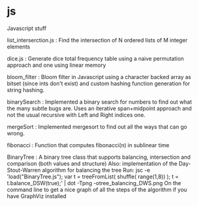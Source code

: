 js
==

Javascript stuff

list_interserction.js : Find the intersection of N ordered lists of M integer elements

dice.js : Generate dice total frequency table using a naive permutation approach and one using linear memory

bloom_filter : Bloom filter in Javascript using a character backed array as bitset (since ints don't exist) and custom hashing function generation for string hashing.

binarySearch : Implemented a binary search for numbers to find out what the many subtle bugs are. Uses an iterative span+midpoint approach and not the usual recursive with Left and Right indices one.

mergeSort : Implemented mergesort to find out all the ways that can go wrong.

fibonacci : Function that computes fibonacci(n) in sublinear time

BinaryTree : A binary tree class that supports balancing, intersection and comparison (both values and structure)
         Also: implementation of the Day-Stout-Warren algorithm for balancing the tree
         Run: jsc -e 'load("BinaryTree.js"); var t = treeFromList( shuffle( range(1,8)) ); t = t.balance_DSW(true);' | dot -Tpng -otree_balancing_DWS.png
         On the command line to get a nice graph of all the steps of the algorithm if you have GraphViz installed
